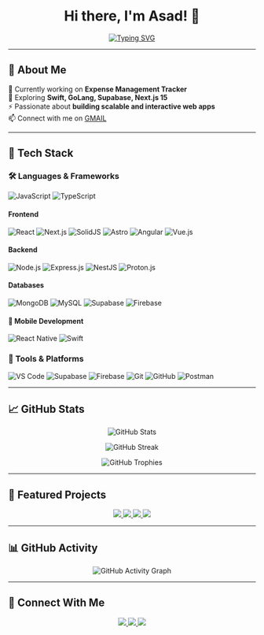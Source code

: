 <h1 align="center">Hi there, I'm Asad! 👋</h1>

<p align="center">
  <a href="https://github.com/jacksparrow381">
    <img src="https://readme-typing-svg.herokuapp.com?font=Fira+Code&size=22&duration=2000&pause=1000&color=F78C6C&center=true&vCenter=true&width=600&height=45&lines=MERN+Stack+Developer;Full+Stack+Engineer;Open+Source+Enthusiast;Tech+Explorer" alt="Typing SVG" />
  </a>
</p>

---

## 🌟 About Me  

🔭 Currently working on **Expense Management Tracker**  
🌱 Exploring **Swift, GoLang, Supabase, Next.js 15**  
⚡ Passionate about **building scalable and interactive web apps**  
📫 Connect with me on [GMAIL](mailto:developerasad381@gmail.com)  

---

## 🚀 Tech Stack  

### 🛠 Languages & Frameworks  
![JavaScript](https://img.shields.io/badge/-JavaScript-F7DF1E?style=flat&logo=javascript&logoColor=black)
![TypeScript](https://img.shields.io/badge/-TypeScript-007ACC?style=flat&logo=typescript&logoColor=white)

#### Frontend
![React](https://img.shields.io/badge/-React-61DAFB?style=flat&logo=react&logoColor=black)
![Next.js](https://img.shields.io/badge/-Next.js-000000?style=flat&logo=next.js&logoColor=white)
![SolidJS](https://img.shields.io/badge/-SolidJS-2C4F7C?style=flat&logo=solid&logoColor=white)
![Astro](https://img.shields.io/badge/-Astro-FF5D01?style=flat&logo=astro&logoColor=white)
![Angular](https://img.shields.io/badge/-Angular-DD0031?style=flat&logo=angular&logoColor=white)
![Vue.js](https://img.shields.io/badge/-Vue.js-4FC08D?style=flat&logo=vue.js&logoColor=white)

#### Backend
![Node.js](https://img.shields.io/badge/-Node.js-339933?style=flat&logo=node.js&logoColor=white)
![Express.js](https://img.shields.io/badge/-Express.js-000000?style=flat&logo=express&logoColor=white)
![NestJS](https://img.shields.io/badge/-NestJS-E0234E?style=flat&logo=nestjs&logoColor=white)
![Proton.js](https://img.shields.io/badge/-Proton.js-2A9D8F?style=flat&logo=data:image/png;base64,placeholder-for-protonjs-logo) <!-- Add correct logo if available -->

#### Databases
![MongoDB](https://img.shields.io/badge/-MongoDB-47A248?style=flat&logo=mongodb&logoColor=white)
![MySQL](https://img.shields.io/badge/-MySQL-4479A1?style=flat&logo=mysql&logoColor=white)
![Supabase](https://img.shields.io/badge/-Supabase-3ECF8E?style=flat&logo=supabase&logoColor=white)
![Firebase](https://img.shields.io/badge/-Firebase-FFCA28?style=flat&logo=firebase&logoColor=black)

#### 📱 Mobile Development  
![React Native](https://img.shields.io/badge/-React%20Native-61DAFB?style=flat&logo=react&logoColor=black)
![Swift](https://img.shields.io/badge/-Swift-FA7343?style=flat&logo=swift&logoColor=white)


### 🧰 Tools & Platforms  
![VS Code](https://img.shields.io/badge/-VS%20Code-007ACC?style=flat&logo=visual-studio-code&logoColor=white)
![Supabase](https://img.shields.io/badge/-Supabase-3ECF8E?style=flat&logo=supabase&logoColor=white)
![Firebase](https://img.shields.io/badge/-Firebase-FFCA28?style=flat&logo=firebase&logoColor=black)
![Git](https://img.shields.io/badge/-Git-F05032?style=flat&logo=git&logoColor=white)
![GitHub](https://img.shields.io/badge/-GitHub-181717?style=flat&logo=github&logoColor=white)
![Postman](https://img.shields.io/badge/-Postman-FF6C37?style=flat&logo=postman&logoColor=white)

---

## 📈 GitHub Stats  

<p align="center">
  <img src="https://github-readme-stats.vercel.app/api?username=jacksparrow381&show_icons=true&theme=radical" alt="GitHub Stats" />
</p>

<p align="center">
  <img src="https://github-readme-streak-stats.herokuapp.com/?user=jacksparrow381&theme=radical" alt="GitHub Streak" />
</p>

<p align="center">
  <img src="https://github-profile-trophy.vercel.app/?username=jacksparrow381&theme=radical&row=1&column=7" alt="GitHub Trophies">
</p>

---

## 🎯 Featured Projects  

<p align="center">
  <a href="https://github.com/jacksparrow381/Expense-Management-Tracker">
    <img src="https://github-readme-stats.vercel.app/api/pin/?username=jacksparrow381&repo=Expense-Management-Tracker&theme=radical" />
  </a>
  <a href="https://github.com/jacksparrow381/Personality-Test-Application">
    <img src="https://github-readme-stats.vercel.app/api/pin/?username=jacksparrow381&repo=Personality-Test-Application&theme=radical" />
  </a>
  <a href="https://github.com/jacksparrow381/Authentication-with-Reactjs-expressJs-Jwt">
    <img src="https://github-readme-stats.vercel.app/api/pin/?username=jacksparrow381&repo=Authentication-with-Reactjs-expressJs-Jwt&theme=radical" />
  </a>
  <a href="https://github.com/jacksparrow381/Tic-Tac-Toe-Game-with-React-js">
    <img src="https://github-readme-stats.vercel.app/api/pin/?username=jacksparrow381&repo=Tic-Tac-Toe-Game-with-React-js&theme=radical" />
  </a>
</p>

---

## 📊 GitHub Activity  

<p align="center">
  <img src="https://github-readme-activity-graph.vercel.app/graph?username=jacksparrow381&theme=radical" alt="GitHub Activity Graph" />
</p>

---

## 🤝 Connect With Me  

<p align="center">
  <a href="https://www.linkedin.com/in/asad-ur-rehman-b211021bb">
    <img src="https://img.shields.io/badge/-LinkedIn-blue?style=flat&logo=linkedin&logoColor=white" />
  </a>
  <a href="mailto:developerasad381@gmail.com">
    <img src="https://img.shields.io/badge/-Email-D14836?style=flat&logo=gmail&logoColor=white" />
  </a>
  <a href="https://github.com/jacksparrow1009">
    <img src="https://img.shields.io/badge/-GitHub-181717?style=flat&logo=github&logoColor=white" />
  </a>
</p>

